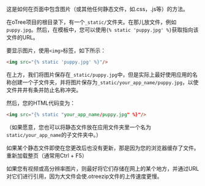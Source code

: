 这是如何在页面中包含图片（或其他任何静态文件，如.css，.js等）的方法。

在oTree项目的根目录下，有一个`_static/`文件夹。在那儿放文件，例如`puppy.jpg`。然后，在模板中，您可以使用`{% static 'puppy.jpg' %}`获取指向该文件的URL。

要显示图片，使用`<img>`标签，如下所示：

```html
<img src="{% static 'puppy.jpg' %}"/>
```

在上方，我们将图片保存在`_static/puppy.jpg`中，但是实际上最好使用应用的名称创建一个子文件夹，并将图片保存为`_static/your_app_name/puppy.jpg`，以使文件井井有条并防止名称冲突。

然后，您的HTML代码变为：

```html
<img src="{% static "your_app_name/puppy.jpg" %}"/>
```

（如果愿意，您也可以将静态文件放在应用文件夹里一个名为`static/your_app_name`的子文件夹中。）

如果某个静态文件即使在您更改后也没有更新，那是因为您的浏览器缓存了文件。重新加载整页（通常用Ctrl + F5）

如果您有视频或高分辨率图片，则最好将它们存储在网上的某个地方，并通过URL对它们进行引用，因为大文件会使.otreezip文件的上传速度更慢。